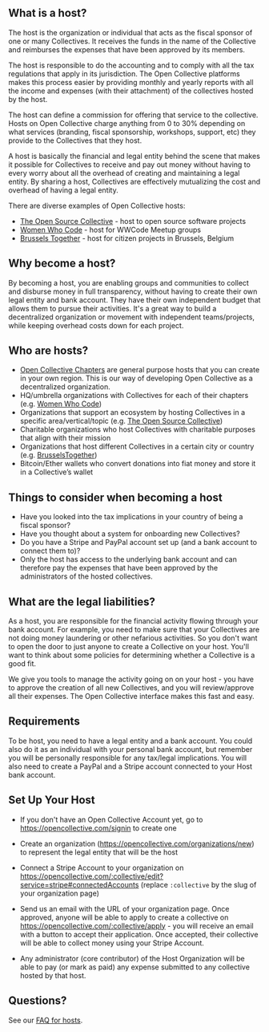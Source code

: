 ## What is a host?
The host is the organization or individual that acts as the fiscal sponsor of one or many Collectives. It receives the funds in the name of the Collective and reimburses the expenses that have been approved by its members.

The host is responsible to do the accounting and to comply with all the tax regulations that apply in its jurisdiction. The Open Collective platforms makes this process easier by providing monthly and yearly reports with all the income and expenses (with their attachment) of the collectives hosted by the host.

The host can define a commission for offering that service to the collective. Hosts on Open Collective charge anything from 0 to 30% depending on what services (branding, fiscal sponsorship, workshops, support, etc) they provide to the Collectives that they host.

A host is basically the financial and legal entity behind the scene that makes it possible for Collectives to receive and pay out money without having to every worry about all the overhead of creating and maintaining a legal entity. By sharing a host, Collectives are effectively mutualizing the cost and overhead of having a legal entity. 

There are diverse examples of Open Collective hosts:

* [The Open Source Collective](https://opencollective.com/opensource) - host to open source software projects
* [Women Who Code](https://opencollective.com/wwcode) - host for WWCode Meetup groups
* [Brussels Together](https://opencollective.com/brusselstogether) - host for citizen projects in Brussels, Belgium

## Why become a host?
By becoming a host, you are enabling groups and communities to collect and disburse money in full transparency, without having to create their own legal entity and bank account. They have their own independent budget that allows them to pursue their activities. It's a great way to build a decentralized organization or movement with independent teams/projects, while keeping overhead costs down for each project.

## Who are hosts?

* [Open Collective Chapters](https://opencollective.com/chapters) are general purpose hosts that you can create in your own region. This is our way of developing Open Collective as a decentralized organization.
* HQ/umbrella organizations with Collectives for each of their chapters (e.g. [Women Who Code](https://opencollective.com/wwcode))
* Organizations that support an ecosystem by hosting Collectives in a specific area/vertical/topic (e.g. [The Open Source Collective](https://opencollective.com/opensource))
* Charitable organizations who host Collectives with charitable purposes that align with their mission
* Organizations that host different Collectives in a certain city or country (e.g. [BrusselsTogether](https://opencollective.com/brusselstogether))
* Bitcoin/Ether wallets who convert donations into fiat money and store it in a Collective’s wallet

## Things to consider when becoming a host 

* Have you looked into the tax implications in your country of being a fiscal sponsor?
* Have you thought about a system for onboarding new Collectives?
* Do you have a Stripe and PayPal account set up (and a bank account to connect them to)?
* Only the host has access to the underlying bank account and can therefore pay the expenses that have been approved by the administrators of the hosted collectives.

## What are the legal liabilities?
As a host, you are responsible for the financial activity flowing through your bank account. For example, you need to make sure that your Collectives are not doing money laundering or other nefarious activities. So you don't want to open the door to just anyone to create a Collective on your host. You'll want to think about some policies for determining whether a Collective is a good fit. 

We give you tools to manage the activity going on on your host - you have to approve the creation of all new Collectives, and you will review/approve all their expenses. The Open Collective interface makes this fast and easy.

## Requirements

To be host, you need to have a legal entity and a bank account. You could also do it as an individual with your personal bank account, but remember you will be personally responsible for any tax/legal implications. You will also need to create a PayPal and a Stripe account connected to your Host bank account.

## Set Up Your Host

* If you don't have an Open Collective Account yet, go to https://opencollective.com/signin to create one

* Create an organization (https://opencollective.com/organizations/new) to represent the legal entity that will be the host

* Connect a Stripe Account to your organization on https://opencollective.com/:collective/edit?service=stripe#connectedAccounts (replace `:collective` by the slug of your organization page)

* Send us an email with the URL of your organization page. Once approved, anyone will be able to apply to create a collective on https://opencollective.com/:collective/apply - you will receive an email with a button to accept their application. Once accepted, their collective will be able to collect money using your Stripe Account.

* Any administrator (core contributor) of the Host Organization will be able to pay (or mark as paid) any expense submitted to any collective hosted by that host. 

## Questions?

See our [FAQ for hosts](https://github.com/opencollective/opencollective/wiki/FAQ-for-hosts).